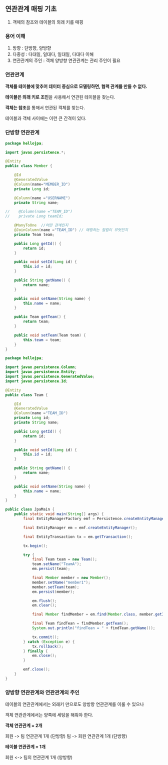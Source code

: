 ## 연관관계 매핑 기초

1. 객체의 참조와 테이블의 외래 키를 매핑

### 용어 이해
1. 방향 : 단방향, 양방향
2. 다중성 : 다대일, 일대다, 일대일, 다대다 이해
3. 연관관계의 주인 : 객체 양방향 연관관계는 관리 주인이 필요

### 연관관계
**객체를 테이블에 맞추어 데이터 중심으로 모델링하면, 협력 관계를 만들 수 없다.**

**테이블은 외래 키로 조인**을 사용해서 연관된 테이블을 찾는다.

**객체는 참조**를 통해서 연관된 객체를 찾는다.

테이블과 객체 사이에는 이런 큰 간격이 있다.

### 단방향 연관관계

```java
package hellojpa;

import javax.persistence.*;

@Entity
public class Member {

    @Id
    @GeneratedValue
    @Column(name="MEMBER_ID")
    private Long id;

    @Column(name ="USERNAME")
    private String name;

//    @Column(name ="TEAM_ID")
//    private Long teamId;

    @ManyToOne  //어떤 관계인지
    @JoinColumn(name ="TEAM_ID") // 매핑하는 컬럼이 무엇인지
    private Team team;

    public Long getId() {
        return id;
    }

    public void setId(Long id) {
        this.id = id;
    }

    public String getName() {
        return name;
    }

    public void setName(String name) {
        this.name = name;
    }

    public Team getTeam() {
        return team;
    }

    public void setTeam(Team team) {
        this.team = team;
    }
}

```

```java
package hellojpa;

import javax.persistence.Column;
import javax.persistence.Entity;
import javax.persistence.GeneratedValue;
import javax.persistence.Id;

@Entity
public class Team {

    @Id
    @GeneratedValue
    @Column(name ="TEAM_ID")
    private Long id;
    private String name;

    public Long getId() {
        return id;
    }

    public void setId(Long id) {
        this.id = id;
    }

    public String getName() {
        return name;
    }

    public void setName(String name) {
        this.name = name;
    }
}
```

```java
public class JpaMain {
    public static void main(String[] args) {
        final EntityManagerFactory emf = Persistence.createEntityManagerFactory("hello");

        final EntityManager em = emf.createEntityManager();

        final EntityTransaction tx = em.getTransaction();

        tx.begin();

        try {
            final Team team = new Team();
            team.setName("TeamA");
            em.persist(team);

            final Member member = new Member();
            member.setName("member1");
            member.setTeam(team);
            em.persist(member);

            em.flush();
            em.clear();

            final Member findMember = em.find(Member.class, member.getId());

            final Team findTean = findMember.getTeam();
            System.out.println("findTean = " + findTean.getName());

            tx.commit();
        } catch (Exception e) {
            tx.rollback();
        } finally {
            em.close();
        }

        emf.close();
    }
}
```


### 양방향 연관관계와 연관관계의 주인
테이블의 연관관계에서는 외래키 만으로도 양방향 연관관계를 이룰 수 있으나

객체 연관관계에서는 양쪽에 세팅을 해줘야 한다.

**객체 연관관계 = 2개**

회원 -> 팀 연관관계 1개 (단방향)
팀 -> 회원 연관관계 1개 (단방향)


**테이블 연관관계 = 1개**

회원 <-> 팀의 연관관계 1개 (양방향)
